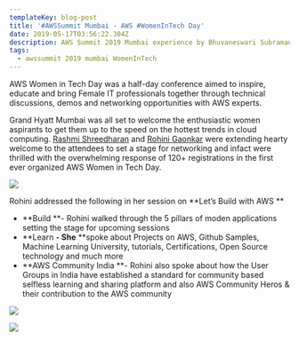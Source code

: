 ```yaml
---
templateKey: blog-post
title: '#AWSSummit Mumbai - AWS #WomenInTech Day'
date: 2019-05-17T03:56:22.304Z
description: AWS Summit 2019 Mumbai experience by Bhuvaneswari Subramani
tags:
  - awssummit 2019 mumbai WomenInTech
---
```

AWS Women in Tech Day was a half-day conference aimed to inspire, educate and bring Female IT professionals together through technical discussions, demos and networking opportunities with AWS experts.

Grand Hyatt Mumbai was all set to welcome the enthusiastic women aspirants to get them up to the speed on the hottest trends in cloud computing.  [Rashmi Shreedharan](https://www.linkedin.com/in/rashmis/) and [Rohini Gaonkar](https://in.linkedin.com/in/rohini-gaonkar-b909a12b) were extending hearty welcome to the attendees to set a stage for networking and infact were thrilled with the overwhelming response of 120+ registrations in the first ever organized AWS Women in Tech Day.

![](/img/wit_registration.png)

Rohini addressed the following in her session on **Let’s Build with AWS **

* **Build **- Rohini walked through the 5 pillars of moden applications setting the stage for upcoming sessions
* **Learn **- She** **spoke about Projects on AWS, Github Samples, Machine Learning University, tutorials, Certifications, Open Source technology and much more 
* **AWS Community India **- Rohini also spoke about how the User Groups in India have established a standard for community based selfless learning and sharing platform and also AWS Community Heros & their contribution to the AWS community

![](/img/wit_rohini.png)

![](/img/wit_hero.png)
